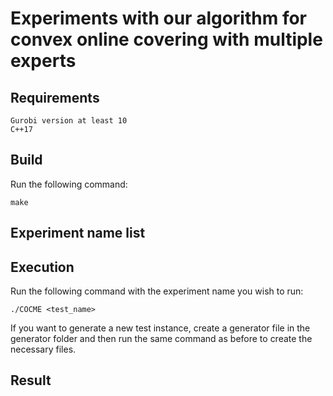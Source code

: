 # Experiments with our algorithm for convex online covering with multiple experts

## Requirements

    Gurobi version at least 10
    C++17

## Build

Run the following command:

    make

## Experiment name list


## Execution

Run the following command with the experiment name you wish to run:

    ./COCME <test_name>


If you want to generate a new test instance, create a generator file in the generator folder and then run the same command as before to create the necessary files.
## Result
